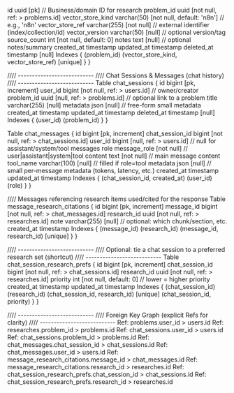 

  id                   uuid [pk]                         // Business/domain ID for research
  problem_id           uuid [not null, ref: > problems.id]
  vector_store_kind    varchar(50)  [not null, default: 'n8n'] // e.g., 'n8n'
  vector_store_ref     varchar(255) [not null]                 // external identifier (index/collection/id)
  vector_version       varchar(50)  [null]                     // optional version/tag
  source_count         int          [not null, default: 0]
  notes                text         [null]                     // optional notes/summary
  created_at           timestamp
  updated_at           timestamp
  deleted_at           timestamp [null]
  Indexes {
    (problem_id)
    (vector_store_kind, vector_store_ref) [unique]
  }
}

//// ---------------------------
//// Chat Sessions & Messages (chat history)
//// ---------------------------
Table chat_sessions {
  id          bigint [pk, increment]
  user_id     bigint [not null, ref: > users.id] // owner/creator
  problem_id  uuid   [null, ref: > problems.id]  // optional link to a problem
  title       varchar(255) [null]
  metadata    json        [null]                 // free-form small metadata
  created_at  timestamp
  updated_at  timestamp
  deleted_at  timestamp [null]
  Indexes {
    (user_id)
    (problem_id)
  }
}

Table chat_messages {
  id               bigint [pk, increment]
  chat_session_id  bigint [not null, ref: > chat_sessions.id]
  user_id          bigint [null, ref: > users.id]      // null for assistant/system/tool messages
  role             message_role [not null]             // user|assistant|system|tool
  content          text [not null]                     // main message content
  tool_name        varchar(100) [null]                 // filled if role=tool
  metadata         json [null]                         // small per-message metadata (tokens, latency, etc.)
  created_at       timestamp
  updated_at       timestamp
  Indexes {
    (chat_session_id, created_at)
    (user_id)
    (role)
  }
}

//// Messages referencing research items used/cited for the response
Table message_research_citations {
  id          bigint [pk, increment]
  message_id  bigint [not null, ref: > chat_messages.id]
  research_id uuid   [not null, ref: > researches.id]
  note        varchar(255) [null]   // optional: which chunk/section, etc.
  created_at  timestamp
  Indexes {
    (message_id)
    (research_id)
    (message_id, research_id) [unique]
  }
}

//// ---------------------------
//// Optional: tie a chat session to a preferred research set (shortcut)
//// ---------------------------
Table chat_session_research_prefs {
  id              bigint [pk, increment]
  chat_session_id bigint [not null, ref: > chat_sessions.id]
  research_id     uuid   [not null, ref: > researches.id]
  priority        int    [not null, default: 0] // lower = higher priority
  created_at      timestamp
  updated_at      timestamp
  Indexes {
    (chat_session_id)
    (research_id)
    (chat_session_id, research_id) [unique]
    (chat_session_id, priority)
  }
}

//// ---------------------------
//// Foreign Key Graph (explicit Refs for clarity)
//// ---------------------------
Ref: problems.user_id > users.id
Ref: researches.problem_id > problems.id
Ref: chat_sessions.user_id > users.id
Ref: chat_sessions.problem_id > problems.id
Ref: chat_messages.chat_session_id > chat_sessions.id
Ref: chat_messages.user_id > users.id
Ref: message_research_citations.message_id > chat_messages.id
Ref: message_research_citations.research_id > researches.id
Ref: chat_session_research_prefs.chat_session_id > chat_sessions.id
Ref: chat_session_research_prefs.research_id > researches.id
